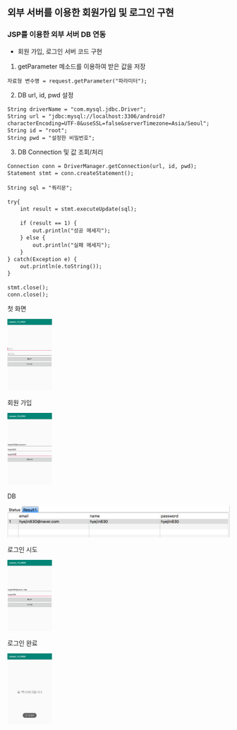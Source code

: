 
## 외부 서버를 이용한 회원가입 및 로그인 구현

### JSP를 이용한 외부 서버 DB 연동

- 회원 가입, 로그인 서버 코드 구현

1. getParameter 메소드를 이용하여 받은 값을 저장

```
자료형 변수명 = request.getParameter("파라미터");
```

2. DB url, id, pwd 설정

```
String driverName = "com.mysql.jdbc.Driver";
String url = "jdbc:mysql://localhost:3306/android?characterEncoding=UTF-8&useSSL=false&serverTimezone=Asia/Seoul";
String id = "root";
String pwd = "설정한 비밀번호";
```

3. DB Connection 및 값 조회/처리

```
Connection conn = DriverManager.getConnection(url, id, pwd);
Statement stmt = conn.createStatement();

String sql = "쿼리문";

try{
	int result = stmt.executeUpdate(sql);

	if (result == 1) {
		out.println("성공 메세지");
	} else {
		out.println("실패 메세지");
	}		
} catch(Exception e) {
	out.println(e.toString());
}

stmt.close();
conn.close();
```

첫 화면

<img src="https://github.com/hyejin830/Android_Daily_Study/blob/master/Day14/images/1.png" width="20%"></img> 

회원 가입

<img src="https://github.com/hyejin830/Android_Daily_Study/blob/master/Day14/images/2.png" width="20%"></img> 

DB 

<img src="https://github.com/hyejin830/Android_Daily_Study/blob/master/Day14/images/0.png"></img> 

로그인 시도

<img src="https://github.com/hyejin830/Android_Daily_Study/blob/master/Day14/images/4.png" width="20%"></img> 

로그인 완료

<img src="https://github.com/hyejin830/Android_Daily_Study/blob/master/Day14/images/5.png" width="20%"></img> 


